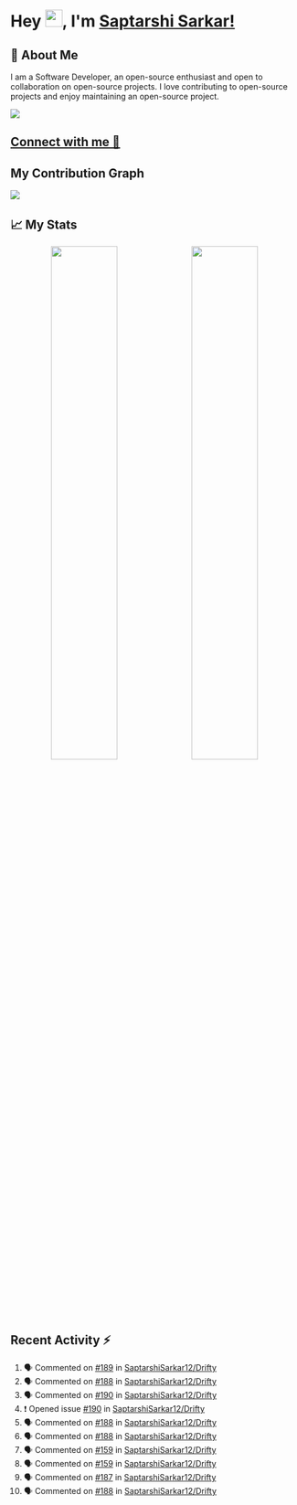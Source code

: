 # Hey <img src="https://github.com/TheDudeThatCode/TheDudeThatCode/blob/master/Assets/Hi.gif" width="30">, I'm [Saptarshi Sarkar!](https://bio.link/saptarshi) 

## 🚀 About Me
I am a Software Developer, an open-source enthusiast and open to collaboration on open-source projects. 
I love contributing to open-source projects and enjoy maintaining an open-source project.

![](https://visitor-badge.laobi.icu/badge?page_id=saptarshisarkar12.saptarshisarkar12)

## [Connect with me 💬](https://bio.link/saptarshi) 

## My Contribution Graph 
<img src="https://activity-graph.herokuapp.com/graph?username=SaptarshiSarkar12&bg_color=0f2d3d&color=1cadfb&line=1cadfb&point=1cadfb&area=true&hide_border=true">

## 📈 My Stats
<p align="center">	
  <img width="48%" src="https://github-readme-stats.vercel.app/api?username=saptarshisarkar12&show_icons=true&theme=tokyonight" />
  <img width="48%" src="https://github-readme-streak-stats.herokuapp.com/?user=saptarshisarkar12&theme=tokyonight" />
</p>

## Recent Activity :zap:
<!--START_SECTION:activity-->
1. 🗣 Commented on [#189](https://github.com/SaptarshiSarkar12/Drifty/issues/189) in [SaptarshiSarkar12/Drifty](https://github.com/SaptarshiSarkar12/Drifty)
2. 🗣 Commented on [#188](https://github.com/SaptarshiSarkar12/Drifty/issues/188) in [SaptarshiSarkar12/Drifty](https://github.com/SaptarshiSarkar12/Drifty)
3. 🗣 Commented on [#190](https://github.com/SaptarshiSarkar12/Drifty/issues/190) in [SaptarshiSarkar12/Drifty](https://github.com/SaptarshiSarkar12/Drifty)
4. ❗️ Opened issue [#190](https://github.com/SaptarshiSarkar12/Drifty/issues/190) in [SaptarshiSarkar12/Drifty](https://github.com/SaptarshiSarkar12/Drifty)
5. 🗣 Commented on [#188](https://github.com/SaptarshiSarkar12/Drifty/issues/188) in [SaptarshiSarkar12/Drifty](https://github.com/SaptarshiSarkar12/Drifty)
6. 🗣 Commented on [#188](https://github.com/SaptarshiSarkar12/Drifty/issues/188) in [SaptarshiSarkar12/Drifty](https://github.com/SaptarshiSarkar12/Drifty)
7. 🗣 Commented on [#159](https://github.com/SaptarshiSarkar12/Drifty/issues/159) in [SaptarshiSarkar12/Drifty](https://github.com/SaptarshiSarkar12/Drifty)
8. 🗣 Commented on [#159](https://github.com/SaptarshiSarkar12/Drifty/issues/159) in [SaptarshiSarkar12/Drifty](https://github.com/SaptarshiSarkar12/Drifty)
9. 🗣 Commented on [#187](https://github.com/SaptarshiSarkar12/Drifty/issues/187) in [SaptarshiSarkar12/Drifty](https://github.com/SaptarshiSarkar12/Drifty)
10. 🗣 Commented on [#188](https://github.com/SaptarshiSarkar12/Drifty/issues/188) in [SaptarshiSarkar12/Drifty](https://github.com/SaptarshiSarkar12/Drifty)
<!--END_SECTION:activity-->
